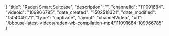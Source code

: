 {
    "title": "Raden Smart Suitcase",
    "description": "",
    "channelid": "111091684",
    "videoid": "109966785",
    "date_created": "1502518321",
    "date_modified": "1504049171",
    "type": "captivate",
    "layout": "channelVideo",
    "url": "\/bbbusa-latest-videos\/raden-wb-compilation-mp4\/111091684-109966785"
}